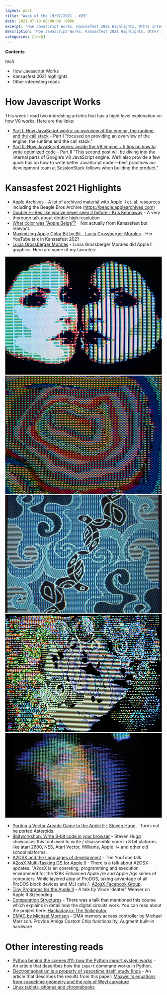 ```yaml
---
layout: post
title: "Week of the 19/07/2021 - #29"
date: 2021-07-19 00:00:00 -0000
excerpt: "Hoe Javascript Works, Kansasfest 2021 Highlights, Other interesting reads"
description: "Hoe Javascript Works, Kansasfest 2021 Highlights, Other interesting reads"
categories: [tech]
---
```



**Contents**

*tech*

- How Javascript Works
- Kansasfest 2021 highlights
- Other interesting reads

# How Javascript Works

This week I read two interesting articles that has a hight level explenation on how V8 works. Here are the links:

- [Part I: How JavaScript works: an overview of the engine, the runtime, and the call stack](https://blog.sessionstack.com/how-does-javascript-actually-work-part-1-b0bacc073cf) - Part I "focused on providing an overview of the engine, the runtime and the call stack."
- [Part II: How JavaScript works: inside the V8 engine + 5 tips on how to write optimized code ](https://blog.sessionstack.com/how-javascript-works-inside-the-v8-engine-5-tips-on-how-to-write-optimized-code-ac089e62b12e) - Part II "This second post will be diving into the internal parts of Google’s V8 JavaScript engine. We’ll also provide a few quick tips on how to write better JavaScript code —best practices our development team at SessionStack follows when building the product."

# Kansasfest 2021 Highlights

- [Apple Archives](https://www.applearchives.com/) - A lot of archived material with Apple II et. al. resources including the Beagle Bros Archive (https://beagle.applearchives.com)
- [Double Hi-Res like you’ve never seen it before - Kris Kennaway](https://www.youtube.com/watch?v=9A541SzliJk&t=6240s) - A very thorough talk about double high resolution
- [What color was “Apple Beige”?](https://bzotto.medium.com/what-color-was-apple-beige-acd14bca0c1a) - Not actually from Kansasfest but relevant.
- [Maximizing Apple Color Bit by Bit - Lucia Grossberger Morales](https://www.youtube.com/watch?v=9A541SzliJk&t=9777s) - Her YouTube talk in Kansasfest 2021
- [Lucia Grossberger Morales](https://luciagrossbergermorales.com/appleii.html) - Lucia Grossberger Morales did Apple II graphics. Here are some of my favorites:

![Lucia Grossberger Morales - image 1](/assets/imgs/2021-07-19/lgm-01.jpg)
![Lucia Grossberger Morales - image 2](/assets/imgs/2021-07-19/lgm-02.jpg)
![Lucia Grossberger Morales - image 3](/assets/imgs/2021-07-19/lgm-03.jpg)
![Lucia Grossberger Morales - image 4](/assets/imgs/2021-07-19/lgm-04.jpg)
![Lucia Grossberger Morales - image 5](/assets/imgs/2021-07-19/lgm-05.png)


- [Porting a Vector Arcade Game to the Apple II - Steven Hugg ](https://www.youtube.com/watch?v=9A541SzliJk&t=10751s) - Turns out he ported Asteroids.
- [8bitworkshop: Write 8-bit code in your browser](https://8bitworkshop.com/) - Steven Hugg showcases this tool used to write / disassemble code in 8 bit plaforms like atari 2600, NES, Atari Vector, Williams, Apple II+ and other old school plaforms.
- [A2OSX and the Languages of development](https://youtu.be/9A541SzliJk?t=14329) - The YouTube talk.
- [A2osX Multi-Tasking OS for Apple II](https://github.com/A2osX/A2osX) - There is a talk about A2OSX updates. "A2osX is an operating, programming and execution environment for the 128K Enhanced Apple //e and Apple //gs series of computers. While layered atop of ProDOS, taking advantage of all ProDOS block devices and MLI calls.". [A2osX Facebook Group](https://www.facebook.com/A2osx-372512896625840).
- [Tiny Programs for the Apple II](https://youtu.be/9A541SzliJk?t=20618) - A talk by Vince 'deater" Weaver on Apple II Sizecoding
- [Computation Structures](https://ocw.aprende.org/courses/electrical-engineering-and-computer-science/6-004-computation-structures-spring-2009/index.htm) - There was a talk that mentioned this course which explains in detail how the digital circuits work. You can read about the project here: [Hackaday.io: The Spikeputor](https://hackaday.io/project/162814-the-spikeputor)
- [DMAC by Michael Morrison](https://youtu.be/9A541SzliJk?t=24869) - DMA memory access controller by Michael Morrison. Provide Amiga Custom Chip functionality, Augment built-in hardware

# Other interesting reads

- [Python behind the scenes #11: how the Python import system works](https://tenthousandmeters.com/blog/python-behind-the-scenes-11-how-the-python-import-system-works/) - An article that describes how the `import` command works in Python.
- [Electromagnetism is a property of spacetime itself, study finds](https://sciencex.com/news/2021-07-electromagnetism-property-spacetime.html) - An article that describes the results from this paper: [Maxwell's equations from spacetime geometry and the role of Weyl curvature](https://iopscience.iop.org/article/10.1088/1742-6596/1956/1/012017)
- [Linux tablets, phones and chromebooks](https://www.pine64.org/)
